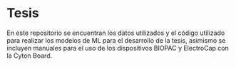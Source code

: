 # Tesis
En este repositorio se encuentran los datos utilizados y el código utilizado para realizar los modelos de ML para el desarrollo de la tesis, asimismo se incluyen manuales para el uso de los dispositivos BIOPAC y ElectroCap con la Cyton Board.
